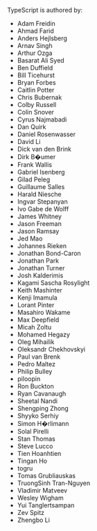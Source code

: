 TypeScript is authored by:

* Adam Freidin
* Ahmad Farid 
* Anders Hejlsberg
* Arnav Singh
* Arthur Ozga
* Basarat Ali Syed 
* Ben Duffield
* Bill Ticehurst 
* Bryan Forbes 
* Caitlin Potter 
* Chris Bubernak
* Colby Russell 
* Colin Snover
* Cyrus Najmabadi
* Dan Quirk 
* Daniel Rosenwasser
* David Li 
* Dick van den Brink 
* Dirk B�umer 
* Frank Wallis 
* Gabriel Isenberg
* Gilad Peleg 
* Guillaume Salles 
* Harald Niesche
* Ingvar Stepanyan
* Ivo Gabe de Wolff 
* James Whitney 
* Jason Freeman
* Jason Ramsay 
* Jed Mao
* Johannes Rieken 
* Jonathan Bond-Caron
* Jonathan Park
* Jonathan Turner
* Josh Kalderimis
* Kagami Sascha Rosylight
* Keith Mashinter
* Kenji Imamula
* Lorant Pinter 
* Masahiro Wakame
* Max Deepfield
* Micah Zoltu 
* Mohamed Hegazy 
* Oleg Mihailik
* Oleksandr Chekhovskyi 
* Paul van Brenk 
* Pedro Maltez 
* Philip Bulley
* piloopin
* Ron Buckton 
* Ryan Cavanaugh 
* Sheetal Nandi
* Shengping Zhong
* Shyyko Serhiy
* Simon H�rlimann
* Solal Pirelli
* Stan Thomas
* Steve Lucco
* Tien Hoanhtien
* Tingan Ho
* togru
* Tomas Grubliauskas
* TruongSinh Tran-Nguyen
* Vladimir Matveev
* Wesley Wigham
* Yui Tanglertsampan
* Zev Spitz 
* Zhengbo Li